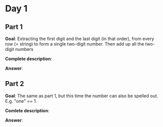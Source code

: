 # Day 1

## Part 1
**Goal**: Extracting the first digit and the last digit (in that order), from every row (= string) to form a single two-digit number.
Then add up all the two-digit numbers

**Complete description**:

**Answer**: 


## Part 2
**Goal**: The same as part 1, but this time the number can also be spelled out. 
E.g. "one" == 1.

**Comlete description**: 

**Answer**: 
